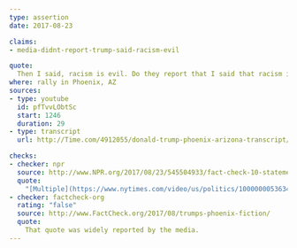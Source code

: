 ```yaml
---
type: assertion
date: 2017-08-23

claims:
- media-didnt-report-trump-said-racism-evil

quote:
  Then I said, racism is evil. Do they report that I said that racism is evil? You know why? Because they are very dishonest people. So I said, racism is evil. Now they only choose, you know, like a half a sentence here or there and then they just go on this long rampage, or they put on these real lightweights all around a table that nobody ever heard of, and they all say what a bad guy I am.
where: rally in Phoenix, AZ
sources:
- type: youtube
  id: pfTvvLObtSc
  start: 1246
  duration: 29
- type: transcript
  url: http://Time.com/4912055/donald-trump-phoenix-arizona-transcript/

checks:
- checker: npr
  source: http://www.NPR.org/2017/08/23/545504933/fact-check-10-statements-from-trumps-phoenix-speech
  quote:
    "[Multiple](https://www.nytimes.com/video/us/politics/100000005363413/trump-delivers-statement-at-white-house.html?mcubz=3) headlines [from](http://www.politico.com/story/2017/08/14/white-house-defends-trump-charlottesville-241604) an [array](http://www.motherjones.com/politics/2017/08/trump-reluctantly-condemns-racism-carried-out-by-white-nationalists/) of [news](http://thehill.com/homenews/administration/346483-trump-declares-racism-is-evil-after-firestorm) outlets [reported](http://www.bbc.com/news/world-us-canada-40927089) that Trump called racism “evil” in his Aug. 14 address — in which he also called out the KKK and neo-Nazis specifically after political pressure to do so."
- checker: factcheck-org
  rating: "false"
  source: http://www.FactCheck.org/2017/08/trumps-phoenix-fiction/
  quote:
    That quote was widely reported by the media.
---
```

